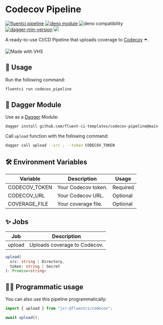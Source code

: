 # Codecov Pipeline

[![fluentci pipeline](https://img.shields.io/badge/dynamic/json?label=pkg.fluentci.io&labelColor=%23000&color=%23460cf1&url=https%3A%2F%2Fapi.fluentci.io%2Fv1%2Fpipeline%2Fcodecov_pipeline&query=%24.version)](https://pkg.fluentci.io/codecov_pipeline)
[![deno module](https://shield.deno.dev/x/codecov_pipeline)](https://deno.land/x/codecov_pipeline)
![deno compatibility](https://shield.deno.dev/deno/^1.41)
[![dagger-min-version](https://img.shields.io/badge/dagger-v0.10.0-blue?color=3D66FF&labelColor=000000)](https://dagger.io)
[![](https://img.shields.io/codecov/c/gh/fluent-ci-templates/codecov-pipeline)](https://codecov.io/gh/fluent-ci-templates/codecov-pipeline)

A ready-to-use CI/CD Pipeline that uploads coverage to [Codecov](https://about.codecov.io/) ☂️.

![Made with VHS](https://vhs.charm.sh/vhs-bEdRHI7ddO3h0UffaWJWd.gif)

## 🚀 Usage

Run the following command:

```bash
fluentci run codecov_pipeline
```

## 🧩 Dagger Module

Use as a [Dagger](https://dagger.io) Module:

```bash
dagger install github.com/fluent-ci-templates/codecov-pipeline@main
```

Call `upload` function with the following command:

```bash
dagger call upload --src . --token CODECOV_TOKEN
```

## 🛠️ Environment Variables

| Variable      | Description         | Usage    |
|---------------|---------------------|----------|
| CODECOV_TOKEN | Your Codecov token. | Required |
| CODECOV_URL   | Your Codecov URL.   | Optional |
| COVERAGE_FILE | Your coverage file. | Optional |

## ✨ Jobs

| Job     | Description                      |
|---------|----------------------------------|
| upload  | Uploads coverage to Codecov.     |

```typescript
upload(
  src: string | Directory,
  token: string | Secret
): Promise<string>
```

## 👨‍💻 Programmatic usage

You can also use this pipeline programmatically:

```typescript
import { upload } from "jsr:@fluentci/codecov";

await upload();
```
